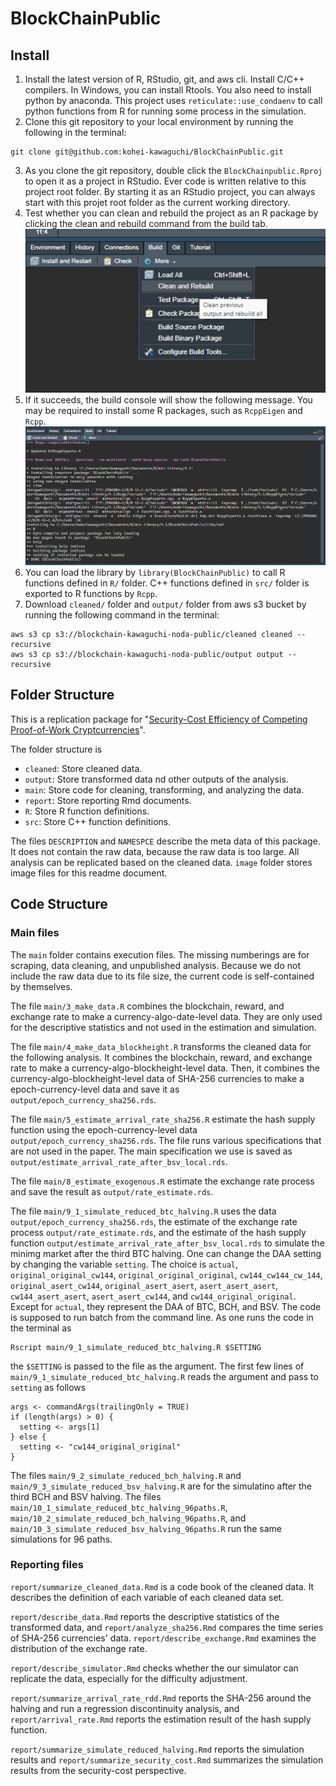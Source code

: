 # BlockChainPublic

## Install

1. Install the latest version of R, RStudio, git, and aws cli. Install C/C++ compilers. In Windows, you can install Rtools. You also need to install python by anaconda. This project uses `reticulate::use_condaenv` to call python functions from R for running some process in the simulation.
2. Clone this git repository to your local environment by running the following in the terminal:
  ```
  git clone git@github.com:kohei-kawaguchi/BlockChainPublic.git
  ```
3. As you clone the git repository, double click the `BlockChainpublic.Rproj` to open it as a project in RStudio. Ever code is written relative to this project root folder. By starting it as an RStudio project, you can always start with this projet root folder as the current working directory.
4. Test whether you can clean and rebuild the project as an R package by clicking the clean and rebuild command from the build tab.
![Clean and Rebuild](image/build.png)
5. If it succeeds, the build console will show the following message. You may be required to install some R packages, such as `RcppEigen` and `Rcpp`.
![Build Message](image/build_message.png)
6. You can load the library by `library(BlockChainPublic)` to call R functions defined in `R/` folder. C++ functions defined in `src/` folder is exported to R functions by `Rcpp`.
7. Download `cleaned/` folder and `output/` folder from aws s3 bucket by running the following command in the terminal:
```
aws s3 cp s3://blockchain-kawaguchi-noda-public/cleaned cleaned --recursive
aws s3 cp s3://blockchain-kawaguchi-noda-public/output output --recursive
```


## Folder Structure

This is a replication package for "[Security-Cost Efficiency of Competing Proof-of-Work Cryptcurrencies](https://papers.ssrn.com/sol3/papers.cfm?abstract_id=3974376)".

The folder structure is 

- `cleaned`: Store cleaned data.
- `output`: Store transformed data nd other outputs of the analysis.
- `main`: Store code for cleaning, transforming, and analyzing the data.
- `report`: Store reporting Rmd documents.
- `R`: Store R function definitions.
- `src`: Store C++ function definitions.

The files `DESCRIPTION` and `NAMESPCE` describe the meta data of this package. It does not contain the raw data, because the raw data is too large. All analysis can be replicated based on the cleaned data. `image` folder stores image files for this readme document.

## Code Structure

### Main files

The `main` folder contains execution files. The missing numberings are for scraping, data cleaning, and unpublished analysis. Because we do not include the raw data due to its file size, the current code is self-contained by themselves. 

The file `main/3_make_data.R` combines the blockchain, reward, and exchange rate to make a currency-algo-date-level data. They are only used for the descriptive statistics and not used in the estimation and simulation.

The file `main/4_make_data_blockheight.R` transforms the cleaned data for the following analysis. It combines the blockchain, reward, and exchange rate to make a currency-algo-blockheight-level data. Then, it combines the currency-algo-blockheight-level data of SHA-256 currencies to make a epoch-currency-level data and save it as `output/epoch_currency_sha256.rds`. 

The file `main/5_estimate_arrival_rate_sha256.R` estimate the hash supply function using the epoch-currency-level data `output/epoch_currency_sha256.rds`. The file runs various specifications that are not used in the paper. The main specification we use is saved as `output/estimate_arrival_rate_after_bsv_local.rds`.

The file `main/8_estimate_exogenous.R` estimate the exchange rate process and save the result as `output/rate_estimate.rds`.

The file `main/9_1_simulate_reduced_btc_halving.R` uses the data `output/epoch_currency_sha256.rds`, the estimate of the exchange rate process `output/rate_estimate.rds`, and the estimate of the hash supply function `output/estimate_arrival_rate_after_bsv_local.rds` to simulate the minimg market after the third BTC halving. One can change the DAA setting by changing the variable `setting`. The choice is `actual`, `original_original_cw144`, `original_original_original`, `cw144_cw144_cw_144`, `original_asert_cw144`, `original_asert_asert`, `asert_asert_asert`, `cw144_asert_asert`, `asert_asert_cw144`, and `cw144_original_original`. Except for `actual`, they represent the DAA of BTC, BCH, and BSV. The code is supposed to run batch from the command line. As one runs the code in the terminal as
```
Rscript main/9_1_simulate_reduced_btc_halving.R $SETTING
```
the `$SETTING` is passed to the file as the argument. The first few lines of `main/9_1_simulate_reduced_btc_halving.R` reads the argument and pass to `setting` as follows
```
args <- commandArgs(trailingOnly = TRUE)
if (length(args) > 0) {
  setting <- args[1]
} else {
  setting <- "cw144_original_original"
}
```

The files `main/9_2_simulate_reduced_bch_halving.R` and `main/9_3_simulate_reduced_bsv_halving.R` are for the simulatino after the third BCH and BSV halving. The files `main/10_1_simulate_reduced_btc_halving_96paths.R`, `main/10_2_simulate_reduced_bch_halving_96paths.R`, and `main/10_3_simulate_reduced_bsv_halving_96paths.R` run the same simulations for 96 paths.

### Reporting files

`report/summarize_cleaned_data.Rmd` is a code book of the cleaned data. It describes the definition of each variable of each cleaned data set. 

`report/describe_data.Rmd` reports the descriptive statistics of the transformed data, and `report/analyze_sha256.Rmd` compares the time series of SHA-256 currencies' data. 
`report/describe_exchange.Rmd` examines the distribution of the exchange rate. 

`report/describe_simulator.Rmd` checks whether the our simulator can replicate the data, especially for the difficulty adjustment. 

`report/summarize_arrival_rate_rdd.Rmd` reports the SHA-256 around the halving and run a regression discontinuity analysis, and `report/arrival_rate.Rmd` reports the estimation result of the hash supply function. 

`report/summarize_simulate_reduced_halving.Rmd` reports the simulation results and `report/summarize_security_cost.Rmd` summarizes the simulation results from the security-cost perspective. 










